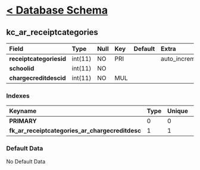 # [< Database Schema](DatabaseSchema.md) #

## kc\_ar\_receiptcategories ##
| **Field** | Type | Null | Key | Default | Extra | Comment |
|:----------|:-----|:-----|:----|:--------|:------|:--------|
| **receiptcategoriesid** | int(11) | NO   | PRI |         | auto\_increment |         |
| **schoolid** | int(11) | NO   |     |         |       |         |
| **chargecreditdescid** | int(11) | NO   | MUL |         |       |         |


### Indexes ###
| **Keyname** | Type | Unique | Packed | Column | Seq | Cardinality | Collation | Null | Comment |
|:------------|:-----|:-------|:-------|:-------|:----|:------------|:----------|:-----|:--------|
| **PRIMARY** | 0    | 0      | 0      | receiptcategoriesid | 1   | 0           | A         | 0    | 0       |
| **fk\_ar\_receiptcategories\_ar\_chargecreditdesc** | 1    | 1      | 1      | chargecreditdescid | 1   |             | A         | 1    | 1       |


### Default Data ###
No Default Data